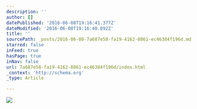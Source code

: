 ```yaml
---
description: ''
author: []
datePublished: '2016-06-08T19:16:41.377Z'
dateModified: '2016-06-08T19:16:40.892Z'
title: ''
sourcePath: _posts/2016-06-08-7a687e58-fa19-4162-8861-ec46384f196d.md
starred: false
inFeed: true
hasPage: true
inNav: false
url: 7a687e58-fa19-4162-8861-ec46384f196d/index.html
_context: 'http://schema.org'
_type: Article

---
```

![](https://the-grid-user-content.s3-us-west-2.amazonaws.com/b0f5ec77-c6c5-4440-ae63-2f6a948b65d9.jpg)